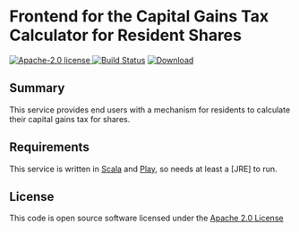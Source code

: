 # Frontend for the Capital Gains Tax Calculator for Resident Shares

[![Apache-2.0 license](http://img.shields.io/badge/license-Apache-brightgreen.svg)](http://www.apache.org/licenses/LICENSE-2.0.html)[
![Build Status](https://travis-ci.org/hmrc/cgt-calculator-resident-shares-frontend.svg?branch=master)](https://travis-ci.org/hmrc/cgt-calculator-resident-shares-frontend) [ ![Download](https://api.bintray.com/packages/hmrc/releases/cgt-calculator-resident-shares-frontend/images/download.svg) ](https://bintray.com/hmrc/releases/cgt-calculator-resident-shares-frontend/_latestVersion)

## Summary

This service provides end users with a mechanism for residents to calculate their capital gains tax for shares.

## Requirements

This service is written in [Scala](http://www.scala-lang.org/) and [Play](http://playframework.com/), so needs at least a [JRE] to run.

## License

This code is open source software licensed under the [Apache 2.0 License]("http://www.apache.org/licenses/LICENSE-2.0.html")








